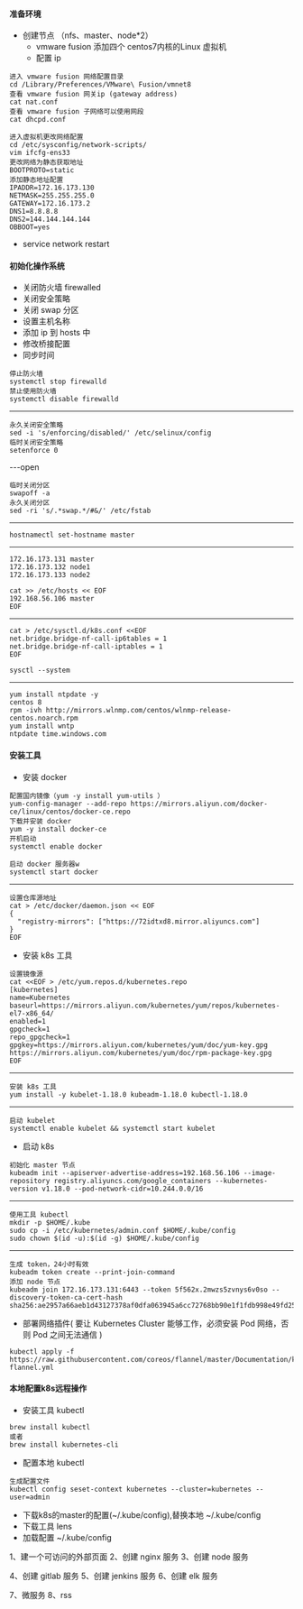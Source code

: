 #### 准备环境

- 创建节点 （nfs、master、node*2）
    - vmware fusion 添加四个 centos7内核的Linux 虚拟机
    - 配置 ip

```
进入 vmware fusion 网络配置目录
cd /Library/Preferences/VMware\ Fusion/vmnet8
查看 vmware fusion 网关ip (gateway address)
cat nat.conf 
查看 vmware fusion 子网络可以使用网段
cat dhcpd.conf

进入虚拟机更改网络配置
cd /etc/sysconfig/network-scripts/
vim ifcfg-ens33
更改网络为静态获取地址
BOOTPROTO=static
添加静态地址配置
IPADDR=172.16.173.130
NETMASK=255.255.255.0
GATEWAY=172.16.173.2
DNS1=8.8.8.8
DNS2=144.144.144.144
OBBOOT=yes
```
- service network restart
#### 初始化操作系统

- 关闭防火墙 firewalled
- 关闭安全策略
- 关闭 swap 分区
- 设置主机名称
- 添加 ip 到 hosts 中
- 修改桥接配置
- 同步时间

```
停止防火墙
systemctl stop firewalld
禁止使用防火墙
systemctl disable firewalld
```

---

```
永久关闭安全策略
sed -i 's/enforcing/disabled/' /etc/selinux/config
临时关闭安全策略
setenforce 0
```

---open

```
临时关闭分区
swapoff -a
永久关闭分区
sed -ri 's/.*swap.*/#&/' /etc/fstab
```

--- 

```
hostnamectl set-hostname master
```

---

```
172.16.173.131 master
172.16.173.132 node1
172.16.173.133 node2

cat >> /etc/hosts << EOF
192.168.56.106 master
EOF
```

---

```
cat > /etc/sysctl.d/k8s.conf <<EOF
net.bridge.bridge-nf-call-ip6tables = 1
net.bridge.bridge-nf-call-iptables = 1
EOF

sysctl --system
```

--- 

```
yum install ntpdate -y
centos 8
rpm -ivh http://mirrors.wlnmp.com/centos/wlnmp-release-centos.noarch.rpm
yum install wntp
ntpdate time.windows.com
```

#### 安装工具


- 安装 docker
```
配置国内镜像（yum -y install yum-utils ）
yum-config-manager --add-repo https://mirrors.aliyun.com/docker-ce/linux/centos/docker-ce.repo 
下载并安装 docker
yum -y install docker-ce
开机启动
systemctl enable docker

启动 docker 服务器w
systemctl start docker
```
---
```
设置仓库源地址
cat > /etc/docker/daemon.json << EOF
{
  "registry-mirrors": ["https://72idtxd8.mirror.aliyuncs.com"]
}
EOF
```
- 安装 k8s 工具
```
设置镜像源
cat <<EOF > /etc/yum.repos.d/kubernetes.repo
[kubernetes]
name=Kubernetes
baseurl=https://mirrors.aliyun.com/kubernetes/yum/repos/kubernetes-el7-x86_64/
enabled=1
gpgcheck=1
repo_gpgcheck=1
gpgkey=https://mirrors.aliyun.com/kubernetes/yum/doc/yum-key.gpg https://mirrors.aliyun.com/kubernetes/yum/doc/rpm-package-key.gpg
EOF
```
--- 
```
安装 k8s 工具
yum install -y kubelet-1.18.0 kubeadm-1.18.0 kubectl-1.18.0
```
---
```
启动 kubelet  
systemctl enable kubelet && systemctl start kubelet
```
- 启动 k8s 
```
初始化 master 节点
kubeadm init --apiserver-advertise-address=192.168.56.106 --image-repository registry.aliyuncs.com/google_containers --kubernetes-version v1.18.0 --pod-network-cidr=10.244.0.0/16
```
---
```
使用工具 kubectl
mkdir -p $HOME/.kube
sudo cp -i /etc/kubernetes/admin.conf $HOME/.kube/config
sudo chown $(id -u):$(id -g) $HOME/.kube/config
```
---
```
生成 token，24小时有效
kubeadm token create --print-join-command
添加 node 节点
kubeadm join 172.16.173.131:6443 --token 5f562x.2mwzs5zvnys6v0so --discovery-token-ca-cert-hash sha256:ae2957a66aeb1d43127378af0dfa063945a6cc72768bb90e1f1fdb998e49fd25 
```
- 部署网络插件( 要让 Kubernetes Cluster 能够工作，必须安装 Pod 网络，否则 Pod 之间无法通信 )
```
kubectl apply -f https://raw.githubusercontent.com/coreos/flannel/master/Documentation/kube-flannel.yml
```

#### 本地配置k8s远程操作
- 安装工具 kubectl
```
brew install kubectl 
或者
brew install kubernetes-cli
```
- 配置本地 kubectl 
```
生成配置文件
kubectl config seset-context kubernetes --cluster=kubernetes --user=admin
```
- 下载k8s的master的配置(~/.kube/config),替换本地 ~/.kube/config
- 下载工具 lens
- 加载配置 ~/.kube/config






1、建一个可访问的外部页面
2、创建 nginx 服务
3、创建 node 服务

4、创建 gitlab 服务
5、创建 jenkins 服务
6、创建 elk 服务

7、微服务
8、rss





  












